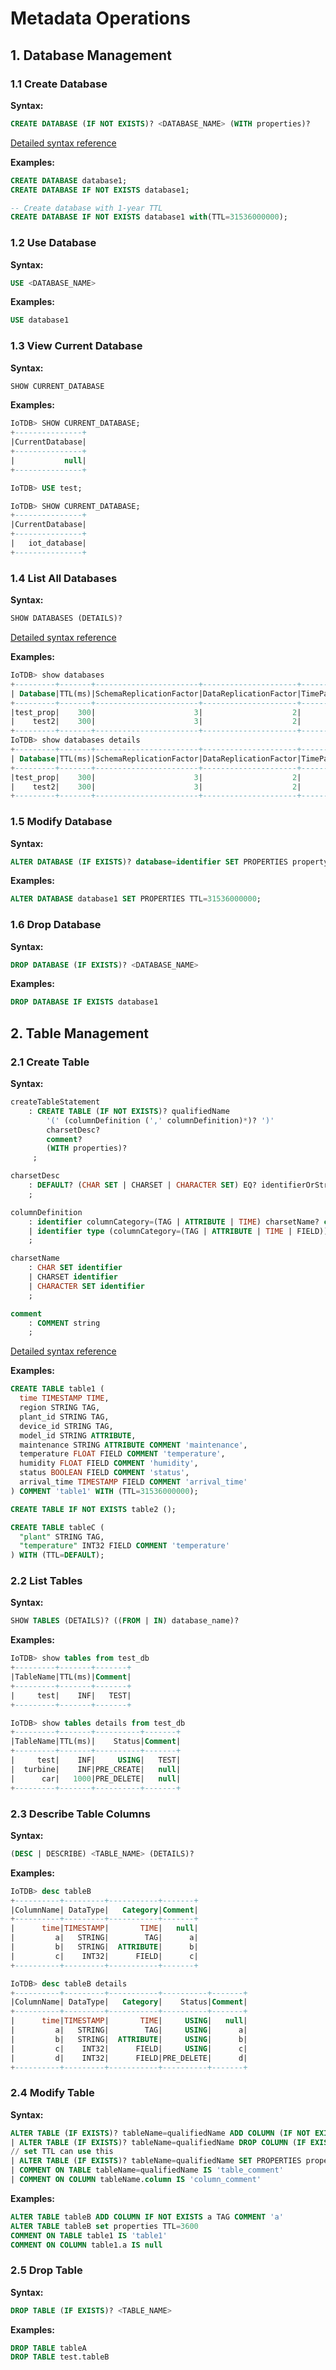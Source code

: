 <!--

    Licensed to the Apache Software Foundation (ASF) under one
    or more contributor license agreements.  See the NOTICE file
    distributed with this work for additional information
    regarding copyright ownership.  The ASF licenses this file
    to you under the Apache License, Version 2.0 (the
    "License"); you may not use this file except in compliance
    with the License.  You may obtain a copy of the License at
    
        http://www.apache.org/licenses/LICENSE-2.0
    
    Unless required by applicable law or agreed to in writing,
    software distributed under the License is distributed on an
    "AS IS" BASIS, WITHOUT WARRANTIES OR CONDITIONS OF ANY
    KIND, either express or implied.  See the License for the
    specific language governing permissions and limitations
    under the License.

-->

# Metadata Operations

## 1. Database Management

### 1.1 Create Database

**Syntax:**

```SQL
CREATE DATABASE (IF NOT EXISTS)? <DATABASE_NAME> (WITH properties)?
```

[Detailed syntax reference](../Basic-Concept/Database-Management.md#_1-1-create-a-database)

**Examples:**

```SQL
CREATE DATABASE database1;
CREATE DATABASE IF NOT EXISTS database1;

-- Create database with 1-year TTL
CREATE DATABASE IF NOT EXISTS database1 with(TTL=31536000000);
```

### 1.2 Use Database

**Syntax:**

```SQL
USE <DATABASE_NAME>
```

**Examples:**

```SQL
USE database1
```

### 1.3 View Current Database

**Syntax:**

```SQL
SHOW CURRENT_DATABASE
```

**Examples:**

```SQL
IoTDB> SHOW CURRENT_DATABASE;
+---------------+
|CurrentDatabase|
+---------------+
|           null|
+---------------+

IoTDB> USE test;

IoTDB> SHOW CURRENT_DATABASE;
+---------------+
|CurrentDatabase|
+---------------+
|   iot_database|
+---------------+
```

### 1.4 List All Databases

**Syntax:**

```SQL
SHOW DATABASES (DETAILS)?
```

[Detailed syntax reference](../Basic-Concept/Database-Management.md#_1-4-view-all-databases)

**Examples:**

```SQL
IoTDB> show databases
+---------+-------+-----------------------+---------------------+---------------------+
| Database|TTL(ms)|SchemaReplicationFactor|DataReplicationFactor|TimePartitionInterval|
+---------+-------+-----------------------+---------------------+---------------------+
|test_prop|    300|                      3|                    2|               100000|
|    test2|    300|                      3|                    2|            604800000|
+---------+-------+-----------------------+---------------------+---------------------+
IoTDB> show databases details
+---------+-------+-----------------------+---------------------+---------------------+-----------------------+-----------------------+
| Database|TTL(ms)|SchemaReplicationFactor|DataReplicationFactor|TimePartitionInterval|SchemaRegionGroupNum|  DataRegionGroupNum|
+---------+-------+-----------------------+---------------------+---------------------+-----------------------+-----------------------+
|test_prop|    300|                      3|                    2|               100000|                      1|                      2|
|    test2|    300|                      3|                    2|            604800000|                      1|                      2|
+---------+-------+-----------------------+---------------------+---------------------+-----------------------+-----------------------+
```

### 1.5 Modify Database

**Syntax:**

```SQL
ALTER DATABASE (IF EXISTS)? database=identifier SET PROPERTIES propertyAssignments
```

**Examples:**

```SQL
ALTER DATABASE database1 SET PROPERTIES TTL=31536000000;
```

### 1.6 Drop Database

**Syntax:**

```SQL
DROP DATABASE (IF EXISTS)? <DATABASE_NAME>
```

**Examples:**

```SQL
DROP DATABASE IF EXISTS database1
```

## 2. Table Management

### 2.1 Create Table

**Syntax:**

```SQL
createTableStatement
    : CREATE TABLE (IF NOT EXISTS)? qualifiedName
        '(' (columnDefinition (',' columnDefinition)*)? ')'
        charsetDesc?
        comment?
        (WITH properties)?
     ;

charsetDesc
    : DEFAULT? (CHAR SET | CHARSET | CHARACTER SET) EQ? identifierOrString
    ;

columnDefinition
    : identifier columnCategory=(TAG | ATTRIBUTE | TIME) charsetName? comment?
    | identifier type (columnCategory=(TAG | ATTRIBUTE | TIME | FIELD))? charsetName? comment?
    ;

charsetName
    : CHAR SET identifier
    | CHARSET identifier
    | CHARACTER SET identifier
    ;

comment
    : COMMENT string
    ;
```

[Detailed syntax reference](../Basic-Concept/Table-Management.md#_1-1-create-a-table)

**Examples:**

```SQL
CREATE TABLE table1 (
  time TIMESTAMP TIME,
  region STRING TAG,
  plant_id STRING TAG,
  device_id STRING TAG,
  model_id STRING ATTRIBUTE,
  maintenance STRING ATTRIBUTE COMMENT 'maintenance',
  temperature FLOAT FIELD COMMENT 'temperature',
  humidity FLOAT FIELD COMMENT 'humidity',
  status BOOLEAN FIELD COMMENT 'status',
  arrival_time TIMESTAMP FIELD COMMENT 'arrival_time'
) COMMENT 'table1' WITH (TTL=31536000000);

CREATE TABLE IF NOT EXISTS table2 ();

CREATE TABLE tableC (
  "plant" STRING TAG,
  "temperature" INT32 FIELD COMMENT 'temperature'
) WITH (TTL=DEFAULT);
```

### 2.2 List Tables

**Syntax:**

```SQL
SHOW TABLES (DETAILS)? ((FROM | IN) database_name)?
```

**Examples:**

```SQL
IoTDB> show tables from test_db
+---------+-------+-------+
|TableName|TTL(ms)|Comment|
+---------+-------+-------+
|     test|    INF|   TEST|
+---------+-------+-------+

IoTDB> show tables details from test_db
+---------+-------+----------+-------+
|TableName|TTL(ms)|    Status|Comment|
+---------+-------+----------+-------+
|     test|    INF|     USING|   TEST|
|  turbine|    INF|PRE_CREATE|   null|
|      car|   1000|PRE_DELETE|   null|
+---------+-------+----------+-------+
```

### 2.3 Describe Table Columns

**Syntax:**

```SQL
(DESC | DESCRIBE) <TABLE_NAME> (DETAILS)?
```

**Examples:**

```SQL
IoTDB> desc tableB
+----------+---------+-----------+-------+
|ColumnName| DataType|   Category|Comment|
+----------+---------+-----------+-------+
|      time|TIMESTAMP|       TIME|   null|
|         a|   STRING|        TAG|      a|
|         b|   STRING|  ATTRIBUTE|      b|
|         c|    INT32|      FIELD|      c|
+----------+---------+-----------+-------+

IoTDB> desc tableB details
+----------+---------+-----------+----------+-------+
|ColumnName| DataType|   Category|    Status|Comment|
+----------+---------+-----------+----------+-------+
|      time|TIMESTAMP|       TIME|     USING|   null|
|         a|   STRING|        TAG|     USING|      a|
|         b|   STRING|  ATTRIBUTE|     USING|      b|
|         c|    INT32|      FIELD|     USING|      c|
|         d|    INT32|      FIELD|PRE_DELETE|      d|
+----------+---------+-----------+----------+-------+
```

### 2.4 Modify Table

**Syntax:**

```SQL
ALTER TABLE (IF EXISTS)? tableName=qualifiedName ADD COLUMN (IF NOT EXISTS)? column=columnDefinition COMMENT 'column_comment'               #addColumn
| ALTER TABLE (IF EXISTS)? tableName=qualifiedName DROP COLUMN (IF EXISTS)? column=identifier                    #dropColumn
// set TTL can use this
| ALTER TABLE (IF EXISTS)? tableName=qualifiedName SET PROPERTIES propertyAssignments                #setTableProperties
| COMMENT ON TABLE tableName=qualifiedName IS 'table_comment'
| COMMENT ON COLUMN tableName.column IS 'column_comment'
```

**Examples:**

```SQL
ALTER TABLE tableB ADD COLUMN IF NOT EXISTS a TAG COMMENT 'a'
ALTER TABLE tableB set properties TTL=3600
COMMENT ON TABLE table1 IS 'table1'
COMMENT ON COLUMN table1.a IS null
```

### 2.5 Drop Table

**Syntax:**

```SQL
DROP TABLE (IF EXISTS)? <TABLE_NAME>
```

**Examples:**

```SQL
DROP TABLE tableA
DROP TABLE test.tableB
```


